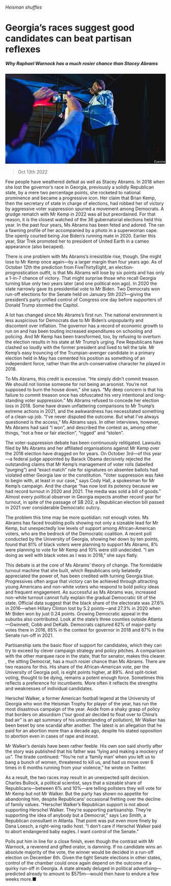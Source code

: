 ###### Heisman shuffles

# Georgia’s races suggest good candidates can beat partisan reflexes 

##### Why Raphael Warnock has a much rosier chance than Stacey Abrams 

![image](images/20221015_USP003.jpg) 

> Oct 13th 2022 


Few people have weathered defeat as well as Stacey Abrams. In 2018 when she lost the governor’s race in Georgia, previously a solidly Republican state, by a mere two percentage points, she rocketed to national prominence and became a progressive icon. Her claim that Brian Kemp, then the secretary of state in charge of elections, had robbed her of victory by aggressive voter suppression spurred a movement among Democrats. A grudge rematch with Mr Kemp in 2022 was all but preordained. For that reason, it is the closest watched of the 36 gubernatorial elections held this year. In the past four years, Ms Abrams has been feted and adored. The  ran a fawning profile of her accompanied by a photo in a superwoman cape. She openly courted being Joe Biden’s running mate in 2020. Earlier this year, Star Trek promoted her to president of United Earth in a cameo appearance (also becaped).

There is one problem with Ms Abrams’s irresistible rise, though. She might lose to Mr Kemp once again—by a larger margin than four years ago. As of October 12th the prediction from FiveThirtyEight, an election-prognostication outfit, is that Ms Abrams will lose by six points and has only a 1-in-7 chance of victory. That might surprise those who recall Georgia turning blue only two years later (and one political eon ago). In 2020 the state narrowly gave its presidential vote to Mr Biden. Two Democrats won run-off elections for the Senate held on January 5th 2021—giving the president’s party unified control of Congress one day before supporters of Donald Trump stormed the Capitol.

A lot has changed since Ms Abrams’s first run. The national environment is less auspicious for Democrats due to Mr Biden’s unpopularity and discontent over inflation. The governor has a record of economic growth to run on and has been touting increased expenditures on schooling and policing. And Mr Kemp has been transformed, too, by refusing to overturn the election results in his state at Mr Trump’s urging. Few Republicans have clashed so loudly with the former president and lived to tell the tale. Mr Kemp’s easy trouncing of the Trumpian-avenger candidate in a primary election held in May has cemented his position as something of an independent force, rather than the arch-conservative character he played in 2018.

To Ms Abrams, this credit is excessive. “He simply didn’t commit treason. We should not lionise someone for not being an arsonist. You’re not supposed to burn the house down,” she says. “My deep concern is that his failure to commit treason once has obfuscated his very intentional and long-standing voter suppression.” Ms Abrams refused to concede her election loss in 2018. Some have drawn unflattering comparisons to Mr Trump’s extreme actions in 2021, and the awkwardness has necessitated something of a clean-up job. “I’ve never disputed the outcome. But what I’ve always questioned is the access,” Ms Abrams says. In other interviews, however, Ms Abrams had said “I won”, and described the contest as, among other things, “not a free or fair election”, “rigged” and “stolen”. 


The voter-suppression debate has been continuously relitigated. Lawsuits filed by Ms Abrams and her affiliated organisations against Mr Kemp over the 2018 election have dragged on for years. On October 3rd—of this year—a federal judge appointed by Barack Obama decisively rejected the outstanding claims that Mr Kemp’s management of voter rolls (labelled “purging”) and “exact match” rule for signatures on absentee ballots had violated either Georgia law or the constitution. “Voter suppression was fake to begin with, at least in our case,” says Cody Hall, a spokesman for Mr Kemp’s campaign. And the charge “has now lost its potency because we had record turnout in 2020 and 2021. The media was sold a bill of goods.” Almost every political observer in Georgia expects another record year for turnout, in spite of the passage of SB 202, a Republican election bill passed in 2021 over considerable Democratic outcry.

The problem this time may be more quotidian: not enough votes. Ms Abrams has faced troubling polls showing not only a sizeable lead for Mr Kemp, but unexpectedly low levels of support among African-American voters, who are the bedrock of the Democratic coalition. A recent poll conducted by the University of Georgia, showing her down by ten points, found that 81% of black voters were planning to support Ms Abrams, 8% were planning to vote for Mr Kemp and 10% were still undecided. “I am doing as well with black votes as I was in 2018,” she says flatly. 

This debate is at the core of Ms Abrams’ theory of change. The formidable turnout machine that she built, which Republicans only belatedly appreciated the power of, has been credited with turning Georgia blue. Progressives often argue that victory can be achieved through attracting young Americans and non-white voters who respond to bold policy ideas and frequent engagement. As successful as Ms Abrams was, increased non-white turnout cannot fully explain the gradual Democratic tilt of the state. Official data suggest that the black share of the electorate was 27.6% in 2016—when Hillary Clinton lost by 5.2 points—and 27.3% in 2020 when Mr Biden won by just 0.24 points. Growing Democratic appeal in the suburbs also contributed. Look at the state’s three counties outside Atlanta—Gwinnett, Cobb and DeKalb. Democrats captured 62% of major-party votes there in 2016, 65% in the contest for governor in 2018 and 67% in the Senate run-off in 2021.

Partisanship sets the basic floor of support for candidates, which they can try to exceed by clever campaign strategy and policy pitches. A comparison with the other marquee race in the state, that for senator, makes this clearer. , the sitting Democrat, has a much rosier chance than Ms Abrams. There are two reasons for this. His share of the African-American vote, per the University of Georgia poll, is eight points higher, at 89%. And split-ticket voting, thought to be dying, remains a potent enough force. Sometimes this reflects a preference for incumbents. More often it reflects the strengths and weaknesses of individual candidates.

Herschel Walker, a former American football legend at the University of Georgia who won the Heisman Trophy for player of the year, has run the most disastrous campaign of the year. Aside from a shaky grasp of policy that borders on absurdism (“our good air decided to float over to China’s bad air” is an apt summary of his understanding of pollution), Mr Walker has been beset by one scandal after another. The latest is an allegation that he paid for an abortion more than a decade ago, despite his stated opposition to abortion even in cases of rape and incest.

Mr Walker’s denials have been rather feeble. His own son said shortly after the story was published that his father was “lying and making a mockery of us”. The tirade continued: “You’re not a ‘family man’ when you left us to bang a bunch of women, threatened to kill us, and had us move over 6 times in 6 months running from your violence,” he wrote on Twitter.

As a result, the two races may result in an unexpected split decision. Charles Bullock, a political scientist, says that a sizeable share of Republicans—between 6% and 10%—are telling pollsters they will vote for Mr Kemp but not Mr Walker. But the party has shown no appetite for abandoning him, despite Republicans’ occasional fretting over the decline of family values. “Herschel Walker’s Republican support is not about supporting Herschel Walker. They’re supporting partisanship. They’re supporting the idea of anybody but a Democrat,” says Leo Smith, a Republican consultant in Atlanta. That point was put even more finely by Dana Loesch, a right-wing radio host. “I don’t care if Herschel Walker paid to abort endangered baby eagles. I want control of the Senate.” 

Polls put him in line for a close finish, even though the contrast with Mr Warnock, a reverend and gifted orator, is damning. If no candidate wins an absolute majority of the vote, the winner would be decided in a run-off election on December 6th. Given the tight Senate elections in other states, control of the chamber could once again depend on the outcome of a quirky run-off in Georgia. A state already deluged in political advertising—predicted already to amount to $575m—would then have to endure a few weeks more.■


